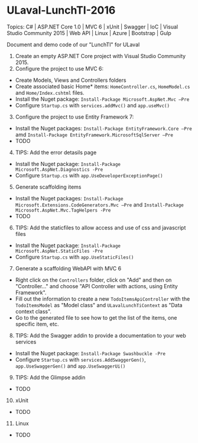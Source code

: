 # ULaval-LunchTI-2016

Topics: C# | ASP.NET Core 1.0 | MVC 6 | xUnit | Swagger | IoC | Visual Studio Community 2015 | Web API | Linux | Azure | Bootstrap | Gulp

Document and demo code of our "LunchTI" for ULaval

1. Create an empty ASP.NET Core project with Visual Studio Community 2015.
2. Configure the project to use MVC 6:
  * Create Models, Views and Controllers folders
  * Create associated basic Home* items: `HomeController.cs`, `HomeModel.cs` and `Home/Index.cshtml` files.
  * Install the Nuget package: `Install-Package Microsoft.AspNet.Mvc –Pre`
  * Configure `Startup.cs` with `services.addMvc()` and `app.useMvc()`
3. Configure the project to use Entity Framework 7:
  * Install the Nuget packages: `Install-Package EntityFramework.Core –Pre` amd `Install-Package EntityFramework.MicrosoftSqlServer –Pre`
  * TODO
4. TIPS: Add the error detasils page
  * Install the Nuget package: `Install-Package Microsoft.AspNet.Diagnostics -Pre`
  * Configure `Startup.cs` with `app.UseDeveloperExceptionPage()`
5. Generate scaffolding items
  * Install the Nuget packages: `Install-Package Microsoft.Extensions.CodeGenerators.Mvc –Pre` and `Install-Package Microsoft.AspNet.Mvc.TagHelpers -Pre`
  * TODO
6. TIPS: Add the staticfiles to allow access and use of css and javascript files
  * Install the Nuget package: `Install-Package Microsoft.AspNet.StaticFiles -Pre`
  * Configure `Startup.cs` with `app.UseStaticFiles()`
7. Generate a scaffolding WebAPI with MVC 6
  * Right click on the `Controllers` folder, click on "Add" and then on "Controller..." and choose "API Controller with actions, using Entity Framework".
  * Fill out the information to create a new `TodoItemsApiController` with the `TodoItemsModel` as "Model class" and `ULavalLunchTiContext` as "Data context class".
  * Go to the generated file to see how to get the list of the items, one specific item, etc.
8. TIPS: Add the Swagger addin to provide a documentation to your web services
  * Install the Nuget package: `Install-Package Swashbuckle -Pre`
  * Configure `Startup.cs` with `services.AddSwaggerGen()`, `app.UseSwaggerGen()` and `app.UseSwaggerUi()`
9. TIPS: Add the Glimpse addin
  * TODO
10. xUnit
  * TODO
11. Linux
  * TODO

